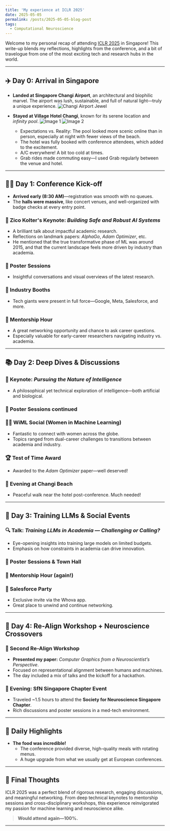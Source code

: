 ```yaml
---
title: 'My experience at ICLR 2025'
date: 2025-05-05
permalink: /posts/2025-05-05-blog-post
tags:
  - Computational Neuroscience
---
```




Welcome to my personal recap of attending [ICLR 2025](https://iclr.cc/) in Singapore! This write-up blends my reflections, highlights from the conference, and a bit of travelogue from one of the most exciting tech and research hubs in the world.

---

## ✈️ Day 0: Arrival in Singapore

- **Landed at Singapore Changi Airport**, an architectural and biophilic marvel. The airport was lush, sustainable, and full of natural light—truly a unique experience.
![Changi Airport Jewel](https://media.architecturaldigest.in/wp-content/uploads/2023/02/changi-airport-jewel-singapore-1366x768.jpg)


- **Stayed at Village Hotel Changi**, known for its serene location and *infinity pool*.
  ![Image 1](https://dynamic-media-cdn.tripadvisor.com/media/photo-o/28/fb/67/43/infinity-pool-level-8.jpg?w=700&h=-1&s=1)
  ![Image 2](https://drive.google.com/uc?export=view&id=1XCLwgkt5XxlbUd39WReDn3ZDjEVywsjK)
  - Expectations vs. Reality: The pool looked more scenic online than in person, especially at night with fewer views of the beach.
  - The hotel was fully booked with conference attendees, which added to the excitement.
  - A/C everywhere! A bit too cold at times.
  - Grab rides made commuting easy—I used Grab regularly between the venue and hotel.

---

## 🧑‍🏫 Day 1: Conference Kick-off

- **Arrived early (8:30 AM)**—registration was smooth with no queues.
- The **halls were massive**, like concert venues, and well-organized with badge checks at every entry point.

### 🧠 Zico Kolter's Keynote: *Building Safe and Robust AI Systems*
- A brilliant talk about impactful academic research.
- Reflections on landmark papers: *AlphaGo*, *Adam Optimizer*, etc.
- He mentioned that the true transformative phase of ML was around 2015, and that the current landscape feels more driven by industry than academia.

### 🎨 Poster Sessions
- Insightful conversations and visual overviews of the latest research.

### 🏢 Industry Booths
- Tech giants were present in full force—Google, Meta, Salesforce, and more.

### 🤝 Mentorship Hour
- A great networking opportunity and chance to ask career questions.
- Especially valuable for early-career researchers navigating industry vs. academia.

---

## 📚 Day 2: Deep Dives & Discussions

### 🧠 Keynote: *Pursuing the Nature of Intelligence*
- A philosophical yet technical exploration of intelligence—both artificial and biological.

### 🎨 Poster Sessions continued

### 👩‍🔬 WiML Social (Women in Machine Learning)
- Fantastic to connect with women across the globe.
- Topics ranged from dual-career challenges to transitions between academia and industry.

### 🏆 Test of Time Award
- Awarded to the *Adam Optimizer* paper—well deserved!

### 🌅 Evening at Changi Beach
- Peaceful walk near the hotel post-conference. Much needed!

---

## 🤖 Day 3: Training LLMs & Social Events

### 🔍 Talk: *Training LLMs in Academia — Challenging or Calling?*
- Eye-opening insights into training large models on limited budgets.
- Emphasis on how constraints in academia can drive innovation.

### 🎨 Poster Sessions & Town Hall

### 🤝 Mentorship Hour (again!)

### 🥂 Salesforce Party
- Exclusive invite via the Whova app.
- Great place to unwind and continue networking.

---

## 🧠 Day 4: Re-Align Workshop + Neuroscience Crossovers

### 🔬 Second Re-Align Workshop
- **Presented my paper:** *Computer Graphics from a Neuroscientist’s Perspective*.
- Focused on representational alignment between humans and machines.
- The day included a mix of talks and the kickoff for a hackathon.

### 🧪 Evening: SfN Singapore Chapter Event
- Traveled ~1.5 hours to attend the **Society for Neuroscience Singapore Chapter**.
- Rich discussions and poster sessions in a med-tech environment.

---

## 🍱 Daily Highlights

- **The food was incredible!**
  - The conference provided diverse, high-quality meals with rotating menus.
  - A huge upgrade from what we usually get at European conferences.

---

## 💬 Final Thoughts

ICLR 2025 was a perfect blend of rigorous research, engaging discussions, and meaningful networking. From deep technical keynotes to mentorship sessions and cross-disciplinary workshops, this experience reinvigorated my passion for machine learning and neuroscience alike.

> **Would attend again—100%.**

---


